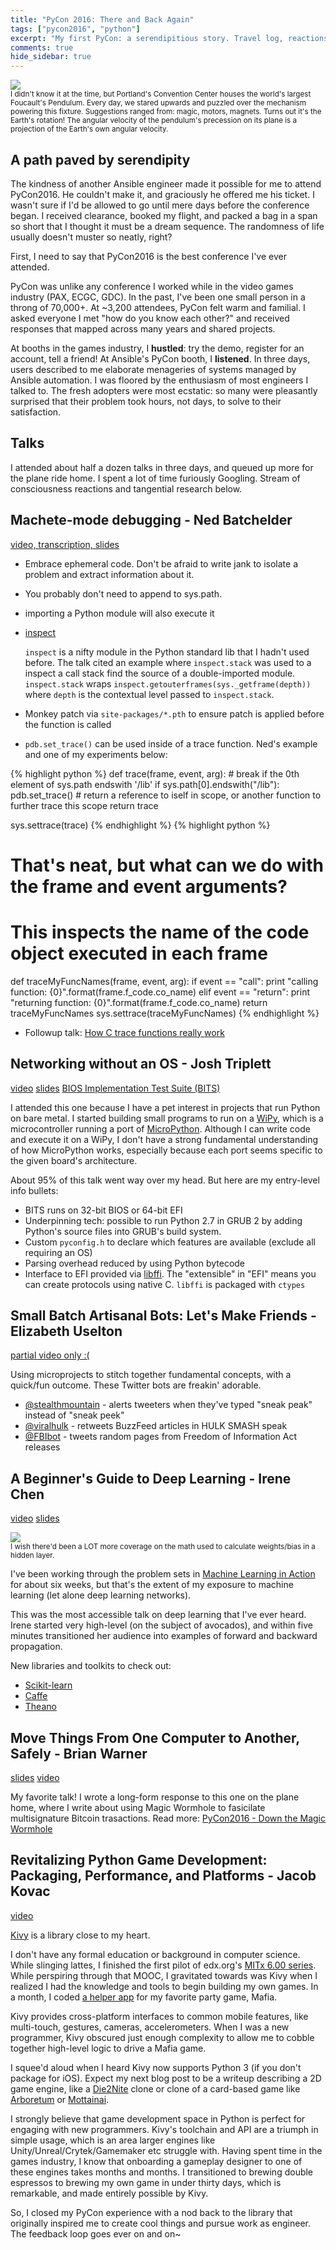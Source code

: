 ```yaml
---
title: "PyCon 2016: There and Back Again"
tags: ["pycon2016", "python"]
excerpt: "My first PyCon: a serendipitious story. Travel log, reactions to talks, and long-form hallway discussions."
comments: true
hide_sidebar: true
---
```


<div class="col-sm-4 pull-right">
<img class="img-responsive" src="/assets/pycon2016/worlds-largest-foucaults-pendulum.jpg" />
<footer><small>I didn't know it at the time, but Portland's Convention Center houses the world's largest Foucault's Pendulum. Every day, we stared upwards and puzzled over the mechanism powering this fixture. Suggestions ranged from: magic, motors, magnets. Turns out it's the Earth's rotation! The angular velocity of the pendulum's precession on its plane is a projection of the Earth's own angular velocity. </small></footer>
</div>

## A path paved by serendipity

The kindness of another Ansible engineer made it possible for me to attend PyCon2016. He couldn't make it, and graciously he offered me his ticket. I wasn't sure if I'd be allowed to go until mere days before the conference began. I received clearance, booked my flight, and packed a bag in a span so short that I thought it must be a dream sequence. The randomness of life usually doesn't muster so neatly, right?

First, I need to say that PyCon2016 is the best conference I've ever attended.

PyCon was unlike any conference I worked while in the video games industry (PAX, ECGC, GDC). In the past, I've been one small person in a throng of 70,000+. At ~3,200 attendees, PyCon felt warm and familial. I asked everyone I met "how do you know each other?" and received responses that mapped across many years and shared projects.

At booths in the games industry, I **hustled**: try the demo, register for an account, tell a friend! At Ansible's PyCon booth, I **listened**. In three days, users described to me elaborate menageries of systems managed by Ansible automation. I was floored by the enthusiasm of most engineers I talked to. The fresh adopters were most ecstatic: so many were pleasantly surprised that their problem took hours, not days, to solve to their satisfaction.

## Talks

I attended about half a dozen talks in three days, and queued up more for the plane ride home. I spent a lot of time furiously Googling. Stream of consciousness reactions and tangential research below.

## Machete-mode debugging - Ned Batchelder

[video, transcription, slides](http://nedbatchelder.com/text/machete.html)

* Embrace ephemeral code. Don't be afraid to write jank to isolate a problem and extract information about it.
* You probably don't need to append to sys.path.
* importing a Python module will also execute it
* [inspect](https://docs.python.org/2/library/inspect.html])

    `inspect` is a nifty module in the Python standard lib that I hadn't used before. The talk cited an example where `inspect.stack` was used to a inspect a call stack find the source of a double-imported module. `inspect.stack` wraps `inspect.getouterframes(sys._getframe(depth))` where `depth` is the contextual level passed to `inspect.stack`.

* Monkey patch via `site-packages/*.pth` to ensure patch is applied before the function is called
* `pdb.set_trace()` can be used inside of a trace function. Ned's example and one of my experiments below:

{% highlight python %}
def trace(frame, event, arg):
    # break if the 0th element of sys.path endswith '/lib'
    if sys.path[0].endswith("/lib"):
        pdb.set_trace()
    # return a reference to iself in scope, or another function to further trace this scope
    return trace

sys.settrace(trace)
{% endhighlight %}
{% highlight python %}
# That's neat, but what can we do with the frame and event arguments?
# This inspects the name of the code object executed in each frame
def traceMyFuncNames(frame, event, arg):
    if event == "call":
        print "calling function: {0}".format(frame.f_code.co_name)
    elif event == "return":
        print "returning function: {0}".format(frame.f_code.co_name)
    return traceMyFuncNames
sys.settrace(traceMyFuncNames)
{% endhighlight %}
* Followup talk: [How C trace functions really work](http://nedbatchelder.com/text/trace-function.html)

## Networking without an OS - Josh Triplett

[video](https://www.youtube.com/watch?v=AlkKvetGFSk)
[slides](https://speakerdeck.com/pycon2016/josh-triplett-networking-without-an-os)
[BIOS Implementation Test Suite (BITS)](https://biosbits.org/)

I attended this one because I have a pet interest in projects that run Python on bare metal. I started building small programs to run on a [WiPy](https://www.indiegogo.com/projects/the-wipy-the-internet-of-things-of-the-future#/), which is a microcontroller running a port of [MicroPython](http://docs.micropython.org/en/latest/wipy/index.html). Although I can write code and execute it on a WiPy, I don't have a strong fundamental understanding of how MicroPython works, especially because each port seems specific to the given board's architecture.

About 95% of this talk went way over my head. But here are my entry-level info bullets:

* BITS runs on 32-bit BIOS or 64-bit EFI
* Underpinning tech: possible to run Python 2.7 in GRUB 2 by adding Python's source files into GRUB's build system.
* Custom `pyconfig.h` to declare which features are available (exclude all requiring an OS)
* Parsing overhead reduced by using Python bytecode
* Interface to EFI provided via [libffi](https://sourceware.org/libffi/). The "extensible" in "EFI" means you can create protocols using native C. `libffi` is packaged with `ctypes`

## Small Batch Artisanal Bots: Let's Make Friends - Elizabeth Uselton

[partial video only :(](https://www.youtube.com/watch?v=HH6bD29gZFg)

Using microprojects to stitch together fundamental concepts, with a quick/fun outcome. These Twitter bots are freakin' adorable.

* [@stealthmountain](https://twitter.com/stealthmountain) - alerts tweeters when they've typed "sneak peak" instead of "sneak peek"
* [@viralhulk](https://twitter.com/viralhulk) - retweets BuzzFeed articles in HULK SMASH speak
* [@FBIbot](https://twitter.com/FBIbot) - tweets random pages from Freedom of Information Act releases

## A Beginner's Guide to Deep Learning - Irene Chen

[video](https://www.youtube.com/watch?v=d5tFV3lmUXE)
[slides](https://speakerdeck.com/pycon2016/irene-chen-a-beginners-guide-to-deep-learning)

<div class="col-sm-4 pull-right">
<img class="img-responsive" src="/assets/pycon2016/more-math-pls.png" />
<footer><small>I wish there'd been a LOT more coverage on the math used to calculate weights/bias in a hidden layer.</small></footer>
</div>

I've been working through the problem sets in [Machine Learning in Action](https://www.manning.com/books/machine-learning-in-action) for about six weeks, but that's the extent of my exposure to machine learning (let alone deep learning networks).

This was the most accessible talk on deep learning that I've ever heard. Irene started very high-level (on the subject of avocados), and within five minutes transitioned her audience into examples of forward and backward propagation.

New libraries and toolkits to check out:

* [Scikit-learn](http://scikit-learn.org/stable/)
* [Caffe](https://github.com/BVLC/caffe)
* [Theano](http://deeplearning.net/software/theano/)

## Move Things From One Computer to Another, Safely - Brian Warner

[slides](http://www.lothar.com/~warner/MagicWormhole-PyCon2016.pdf)
[video](https://www.youtube.com/watch?v=dgnikoiau68)

My favorite talk! I wrote a long-form response to this one on the plane home, where I write about using Magic Wormhole to fasicilate multisignature Bitcoin trasactions. Read more: [PyCon2016 - Down the Magic Wormhole](/pycon2016-down-the-magic-wormhole/)

## Revitalizing Python Game Development: Packaging, Performance, and Platforms - Jacob Kovac

[video](https://www.youtube.com/watch?v=z09_Z2VG2_8)

[Kivy](https://kivy.org/#home) is a library close to my heart.

I don't have any formal education or background in computer science. While slinging lattes, I finished the first pilot of edx.org's [MITx 6.00 series](https://www.edx.org/course/introduction-computer-science-mitx-6-00-1x-7). While perspiring through that MOOC, I gravitated towards was Kivy when I realized I had the knowledge and tools to begin building my own games. In a month, I coded [a helper app](https://github.com/leigh-johnson/MAFIA) for my favorite party game, Mafia.

Kivy provides cross-platform interfaces to common mobile features, like multi-touch, gestures, cameras, accelerometers. When I was a new programmer, Kivy obscured just enough complexity to allow me to cobble together high-level logic to drive a Mafia game.

I squee'd aloud when I heard Kivy now supports Python 3 (if you don't package for iOS). Expect my next blog post to be a writeup describing a 2D game engine, like a [Die2Nite](http://www.die2nite.com/) clone or clone of a card-based game like [Arboretum](https://boardgamegeek.com/boardgame/140934/arboretum) or [Mottainai](https://boardgamegeek.com/boardgame/175199/mottainai).

I strongly believe that game development space in Python is perfect for engaging with new programmers. Kivy's toolchain and API are a triumph in simple usage, which is an area larger engines like Unity/Unreal/Crytek/Gamemaker etc struggle with. Having spent time in the games industry, I know that onboarding a gameplay designer to one of these engines takes months and months. I transitioned to brewing double espressos to brewing my own game in under thirty days, which is remarkable, and made entirely possible by Kivy.

So, I closed my PyCon experience with a nod back to the library that originally inspired me to create cool things and pursue work as engineer. The feedback loop goes ever on and on~
